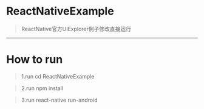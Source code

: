 # ReactNativeExample

> ReactNative官方UIExplorer例子修改直接运行


---
# How to run

> 1.run cd ReactNativeExample

> 2.run npm install

> 3.run react-native run-android


